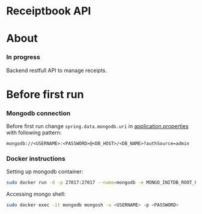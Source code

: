 
Receiptbook API
====

# About

### __In progress__

Backend restfull API to manage receipts.

[//]: # (# How to run)
# Before first run
### Mongodb connection
Before first run change `spring.data.mongodb.uri` in [application.properties](src/main/resources/application.properties) with following pattern:
```agsl
mongodb://<USERNAME>:<PASSWORD>@<DB_HOST>/<DB_NAME>?authSource=admin
```
### Docker instructions 
Setting up mongodb container:
```bash
sudo docker run -d -p 27017:27017 --name=mongodb -e MONGO_INITDB_ROOT_USERNAME=<USERNAME> -e MONGO_INITDB_ROOT_PASSWORD=<PASSWORD> mongo:latest 
```
Accessing mongo shell:
```bash
sudo docker exec -it mongodb mongosh -u <USERNAME> -p <PASSWORD>
```